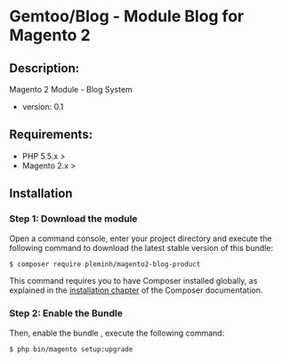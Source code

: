 Gemtoo/Blog - Module Blog for Magento 2
====================

Description:
----------

Magento 2 Module - Blog System

 - version: 0.1

Requirements:
----------
 - PHP 5.5.x >
 - Magento 2.x >

Installation
------------

### Step 1: Download the module


Open a command console, enter your project directory and execute the
following command to download the latest stable version of this bundle:

```bash
$ composer require pleminh/magento2-blog-product
```

This command requires you to have Composer installed globally, as explained
in the [installation chapter](https://getcomposer.org/doc/00-intro.md)
of the Composer documentation.

### Step 2: Enable the Bundle

Then, enable the bundle , execute the following command:

```bash
$ php bin/magento setup:upgrade
```









